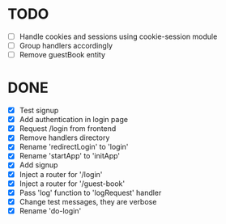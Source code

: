 # TODO

- [ ] Handle cookies and sessions using cookie-session module
- [ ] Group handlers accordingly
- [ ] Remove guestBook entity

# DONE

- [x] Test signup 
- [x] Add authentication in login page
- [x] Request /login from frontend
- [x] Remove handlers directory
- [x] Rename 'redirectLogin' to 'login'
- [x] Rename 'startApp' to 'initApp'
- [x] Add signup
- [x] Inject a router for '/login'
- [x] Inject a router for '/guest-book'
- [x] Pass 'log' function to 'logRequest' handler
- [x] Change test messages, they are verbose
- [x] Rename 'do-login'
